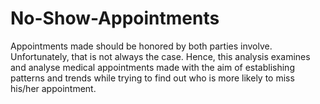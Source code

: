 # No-Show-Appointments
Appointments made should be honored by both parties involve. Unfortunately, that is not always the case. Hence, this analysis examines and analyse medical appointments made with the aim of establishing patterns and trends while trying to find out who is more likely to miss his/her appointment.
